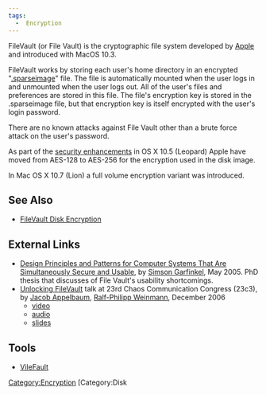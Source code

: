 ```yaml
---
tags:
  -  Encryption
---
```

FileVault (or File Vault) is the cryptographic file system developed by
[Apple](http://www.apple.com) and introduced with MacOS 10.3.

FileVault works by storing each user's home directory in an encrypted
"[.sparseimage](.sparseimage.md)" file. The file is
automatically mounted when the user logs in and unmounted when the user
logs out. All of the user's files and preferences are stored in this
file. The file's encryption key is stored in the .sparseimage file, but
that encryption key is itself encrypted with the user's login password.

There are no known attacks against File Vault other than a brute force
attack on the user's password.

As part of the [security
enhancements](http://www.apple.com/macosx/features/300.html#security) in
OS X 10.5 (Leopard) Apple have moved from AES-128 to AES-256 for the
encryption used in the disk image.

In Mac OS X 10.7 (Lion) a full volume encryption variant was introduced.

## See Also

- [FileVault Disk Encryption](filevault_disk_encryption.md)

## External Links

- [Design Principles and Patterns for Computer Systems That Are
  Simultaneously Secure and Usable](http://www.simson.net/thesis), by
  [Simson Garfinkel](simson_garfinkel.md), May 2005. PhD thesis
  that discusses of File Vault's usability shortcomings.
- [Unlocking
  FileVault](http://events.ccc.de/congress/2006/Fahrplan/track/Hacking/1642.en.html)
  talk at 23rd Chaos Communication Congress (23c3), by [Jacob
  Appelbaum](jacob_appelbaum.md), [Ralf-Philipp
  Weinmann](ralf-philipp_weinmann.md), December 2006
  - [video](http://events.ccc.de/congress/2006-static/static/2/3/r/23rd_Chaos_Communication_Congress_7c1f.html)
  - [audio](http://events.ccc.de/congress/2006-static/static/2/3/r/23rd_Chaos_Communication_Congress_7c1f.html)
  - [slides](http://events.ccc.de/congress/2006/Fahrplan/attachments/1244-23C3VileFault.pdf)

## Tools

- [VileFault](https://code.google.com/p/vilefault)

[Category:Encryption](category:encryption.md) [Category:Disk
